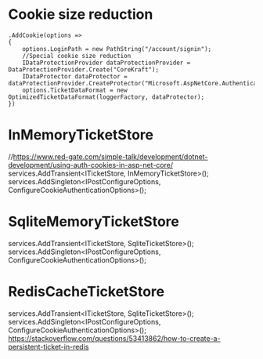 ﻿# Cookie size reduction
    .AddCookie(options =>
    {
        options.LoginPath = new PathString("/account/signin");
        //Special cookie size reduction
        IDataProtectionProvider dataProtectionProvider = DataProtectionProvider.Create("CoreKraft");
        IDataProtector dataProtector = dataProtectionProvider.CreateProtector("Microsoft.AspNetCore.Authentication.Cookies.CookieAuthenticationMiddleware");
        options.TicketDataFormat = new OptimizedTicketDataFormat(loggerFactory, dataProtector);
    })

# InMemoryTicketStore
//https://www.red-gate.com/simple-talk/development/dotnet-development/using-auth-cookies-in-asp-net-core/
services.AddTransient<ITicketStore, InMemoryTicketStore>();
services.AddSingleton<IPostConfigureOptions<CookieAuthenticationOptions>, ConfigureCookieAuthenticationOptions>();

# SqliteMemoryTicketStore
services.AddTransient<ITicketStore, SqliteTicketStore>();
services.AddSingleton<IPostConfigureOptions<CookieAuthenticationOptions>, ConfigureCookieAuthenticationOptions>();

# RedisCacheTicketStore
services.AddTransient<ITicketStore, SqliteTicketStore>();
services.AddSingleton<IPostConfigureOptions<CookieAuthenticationOptions>, ConfigureCookieAuthenticationOptions>();
https://stackoverflow.com/questions/53413862/how-to-create-a-persistent-ticket-in-redis